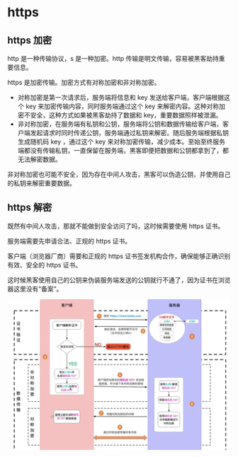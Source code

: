 # https

## https 加密

http 是一种传输协议，s 是一种加密。http 传输是明文传输，容易被黑客劫持重要信息。

https 是加密传输。加密方式有对称加密和非对称加密。

- 对称加密是第一次请求后，服务端将信息和 key 发送给客户端，客户端根据这个 key 来加密传输内容，同时服务端通过这个 key 来解密内容。这种对称加密不安全，这种方式如果被黑客劫持了数据和 key，重要数据照样被泄漏。
- 非对称加密，在服务端有私钥和公钥，服务端将公钥和数据传输给客户端，客户端发起请求时同时传递公钥，服务端通过私钥来解密。随后服务端根据私钥生成随机码 key ，通过这个 key 来对称加密传输，减少成本。至始至终服务端都没有传输私钥，一直保留在服务端，黑客即便把数据和公钥都拿到了，都无法解密数据。

非对称加密也可能不安全，因为存在中间人攻击，黑客可以伪造公钥，并使用自己的私钥来解密重要数据。

## https 解密

既然有中间人攻击，那就不能做到安全访问了吗，这时候需要使用 https 证书。

服务端需要先申请合法、正规的 https 证书。

客户端（浏览器厂商）需要和正规的 https 证书签发机构合作，确保能够正确识别有效、安全的 https 证书。

这时候黑客使用自己的公钥来伪装服务端发送的公钥就行不通了，因为证书在浏览器这里没有“备案”。

![https证书.png](./images/https证书.png)
